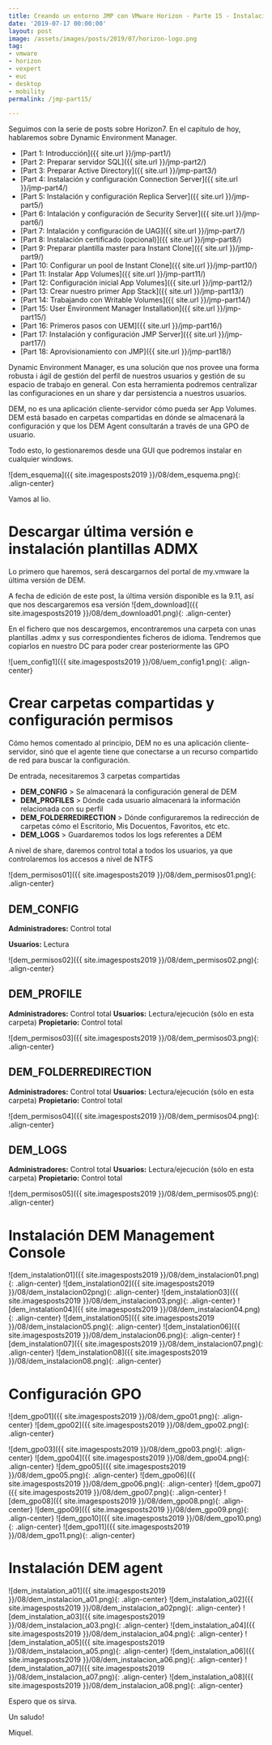 ```yaml
---
title: Creando un entorno JMP con VMware Horizon - Parte 15 - Instalación Dynamic Environment Manager
date: '2019-07-17 00:00:00'
layout: post
image: /assets/images/posts/2019/07/horizon-logo.png
tag:
- vmware
- horizon
- vexpert
- euc
- desktop
- mobility
permalink: /jmp-part15/

---
```


Seguimos con la serie de posts sobre Horizon7. En el capítulo de hoy, hablaremos sobre Dynamic Environment Manager.

- [Part 1: Introducción]({{ site.url }}/jmp-part1/)
- [Part 2: Preparar servidor SQL]({{ site.url }}/jmp-part2/)
- [Part 3: Preparar Active Directory]({{ site.url }}/jmp-part3/)
- [Part 4: Instalación y configuración Connection Server]({{ site.url }}/jmp-part4/)
- [Part 5: Instalación y configuración Replica Server]({{ site.url }}/jmp-part5/)
- [Part 6: Intalación y configuración de Security Server]({{ site.url }}/jmp-part6/)
- [Part 7: Intalación y configuración de UAG]({{ site.url }}/jmp-part7/)
- [Part 8: Instalación certificado (opcional)]({{ site.url }}/jmp-part8/)
- [Part 9: Preparar plantilla master para Instant Clone]({{ site.url }}/jmp-part9/)
- [Part 10: Configurar un pool de Instant Clone]({{ site.url }}/jmp-part10/)
- [Part 11: Instalar App Volumes]({{ site.url }}/jmp-part11/)
- [Part 12: Configuración inicial App Volumes]({{ site.url }}/jmp-part12/)
- [Part 13: Crear nuestro primer App Stack]({{ site.url }}/jmp-part13/)
- [Part 14: Trabajando con Writable Volumes]({{ site.url }}/jmp-part14/)
- [Part 15: User Environment Manager Installation]({{ site.url }}/jmp-part15/)
- [Part 16: Primeros pasos con UEM]({{ site.url }}/jmp-part16/)
- [Part 17: Instalación y configuración JMP Server]({{ site.url }}/jmp-part17/)
- [Part 18: Aprovisionamiento con JMP]({{ site.url }}/jmp-part18/)

Dynamic Environment Manager, es una solución que nos provee una forma robusta i ágil de gestión del perfil de nuestros usuarios y gestión de su espacio de trabajo en general. Con esta herramienta podremos centralizar las configuraciones en un share y dar persistencia a nuestros usuarios.

DEM, no es una aplicación cliente-servidor cómo pueda ser App Volumes. DEM está basado en carpetas compartidas en dónde se almacenará la configuración y que los DEM Agent consultarán a través de una GPO de usuario.

Todo esto, lo gestionaremos desde una GUI que podremos instalar en cualquier windows.

![dem_esquema]({{ site.imagesposts2019 }}/08/dem_esquema.png){: .align-center}

Vamos al lio.

# Descargar última versión e instalación plantillas ADMX

Lo primero que haremos, será descargarnos del portal de my.vmware la última versión de DEM.

A fecha de edición de este post, la última versión disponible es la  9.11, así que nos descargaremos esa versión
![dem_download]({{ site.imagesposts2019 }}/08/dem_download01.png){: .align-center}

En el fichero que nos descargemos, encontraremos una carpeta con unas plantillas .admx y sus correspondientes ficheros de idioma. Tendremos que copiarlos en nuestro DC para poder crear posteriormente las GPO

![uem_config1]({{ site.imagesposts2019 }}/08/uem_config1.png){: .align-center}

# Crear carpetas compartidas y configuración permisos
Cómo hemos comentado al principio, DEM no es una aplicación cliente-servidor, sinó que el agente tiene que conectarse a un recurso compartido de red para buscar la configuración.

De entrada, necesitaremos 3 carpetas compartidas

* **DEM_CONFIG** > Se almacenará la configuración general de DEM
* **DEM_PROFILES** > Dónde cada usuario almacenará la información relacionada con su perfil
* **DEM_FOLDERREDIRECTION** > Dónde configuraremos la redirección de carpetas cómo el Escritorio, Mis Docuentos, Favoritos, etc etc.
* **DEM_LOGS** > Guardaremos todos los logs referentes a DEM

A nivel de share, daremos control total a todos los usuarios, ya que controlaremos los accesos a nivel de NTFS

![dem_permisos01]({{ site.imagesposts2019 }}/08/dem_permisos01.png){: .align-center}

## DEM_CONFIG

**Administradores:** Control total

**Usuarios:** Lectura

![dem_permisos02]({{ site.imagesposts2019 }}/08/dem_permisos02.png){: .align-center}

## DEM_PROFILE

**Administradores:** Control total
**Usuarios:** Lectura/ejecución (sólo en esta carpeta)
**Propietario:** Control total

![dem_permisos03]({{ site.imagesposts2019 }}/08/dem_permisos03.png){: .align-center}

## DEM_FOLDERREDIRECTION

**Administradores:** Control total
**Usuarios:** Lectura/ejecución (sólo en esta carpeta)
**Propietario:** Control total

![dem_permisos04]({{ site.imagesposts2019 }}/08/dem_permisos04.png){: .align-center}

## DEM_LOGS

**Administradores:** Control total
**Usuarios:** Lectura/ejecución (sólo en esta carpeta)
**Propietario:** Control total

![dem_permisos05]({{ site.imagesposts2019 }}/08/dem_permisos05.png){: .align-center}

# Instalación DEM Management Console

![dem_instalation01]({{ site.imagesposts2019 }}/08/dem_instalacion01.png){: .align-center}
![dem_instalation02]({{ site.imagesposts2019 }}/08/dem_instalacion02png){: .align-center}
![dem_instalation03]({{ site.imagesposts2019 }}/08/dem_instalacion03.png){: .align-center}
![dem_instalation04]({{ site.imagesposts2019 }}/08/dem_instalacion04.png){: .align-center}
![dem_instalation05]({{ site.imagesposts2019 }}/08/dem_instalacion05.png){: .align-center}
![dem_instalation06]({{ site.imagesposts2019 }}/08/dem_instalacion06.png){: .align-center}
![dem_instalation07]({{ site.imagesposts2019 }}/08/dem_instalacion07.png){: .align-center}
![dem_instalation08]({{ site.imagesposts2019 }}/08/dem_instalacion08.png){: .align-center}

# Configuración GPO

![dem_gpo01]({{ site.imagesposts2019 }}/08/dem_gpo01.png){: .align-center}
![dem_gpo02]({{ site.imagesposts2019 }}/08/dem_gpo02.png){: .align-center}

![dem_gpo03]({{ site.imagesposts2019 }}/08/dem_gpo03.png){: .align-center}
![dem_gpo04]({{ site.imagesposts2019 }}/08/dem_gpo04.png){: .align-center}
![dem_gpo05]({{ site.imagesposts2019 }}/08/dem_gpo05.png){: .align-center}
![dem_gpo06]({{ site.imagesposts2019 }}/08/dem_gpo06.png){: .align-center}
![dem_gpo07]({{ site.imagesposts2019 }}/08/dem_gpo07.png){: .align-center}
![dem_gpo08]({{ site.imagesposts2019 }}/08/dem_gpo08.png){: .align-center}
![dem_gpo09]({{ site.imagesposts2019 }}/08/dem_gpo09.png){: .align-center}
![dem_gpo10]({{ site.imagesposts2019 }}/08/dem_gpo10.png){: .align-center}
![dem_gpo11]({{ site.imagesposts2019 }}/08/dem_gpo11.png){: .align-center}

# Instalación DEM agent

![dem_instalation_a01]({{ site.imagesposts2019 }}/08/dem_instalacion_a01.png){: .align-center}
![dem_instalation_a02]({{ site.imagesposts2019 }}/08/dem_instalacion_a02png){: .align-center}
![dem_instalation_a03]({{ site.imagesposts2019 }}/08/dem_instalacion_a03.png){: .align-center}
![dem_instalation_a04]({{ site.imagesposts2019 }}/08/dem_instalacion_a04.png){: .align-center}
![dem_instalation_a05]({{ site.imagesposts2019 }}/08/dem_instalacion_a05.png){: .align-center}
![dem_instalation_a06]({{ site.imagesposts2019 }}/08/dem_instalacion_a06.png){: .align-center}
![dem_instalation_a07]({{ site.imagesposts2019 }}/08/dem_instalacion_a07.png){: .align-center}
![dem_instalation_a08]({{ site.imagesposts2019 }}/08/dem_instalacion_a08.png){: .align-center}


Espero que os sirva.

Un saludo!

Miquel.



